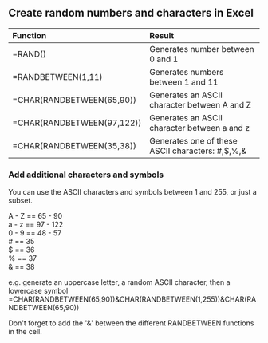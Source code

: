 ## Create random numbers and characters in Excel

| Function | Result  |
|:-----------|:-----------|
| =RAND()| Generates number between 0 and 1  |
| =RANDBETWEEN(1,11) | Generates numbers between 1 and 11  |
| =CHAR(RANDBETWEEN(65,90)) | Generates an ASCII character between A and Z  |
| =CHAR(RANDBETWEEN(97,122)) | Generates an ASCII character between a and z  |
| =CHAR(RANDBETWEEN(35,38)) | Generates one of these ASCII characters: #,$,%,&  |


### Add additional characters and symbols    
You can use the ASCII characters and symbols between 1 and 255, or just a subset.   

A - Z == 65 - 90    
a - z == 97 - 122   
0 - 9 == 48 - 57   
\# == 35    
$ == 36   
% == 37   
& == 38   

e.g. generate an uppercase letter, a random ASCII character, then a lowercase symbol    
=CHAR(RANDBETWEEN(65,90))&CHAR(RANDBETWEEN(1,255))&CHAR(RANDBETWEEN(65,90))    

Don't forget to add the '&' between the different RANDBETWEEN functions in the cell.     
